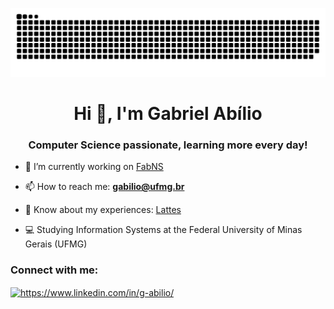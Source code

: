 ![Snake animation](https://github.com/g-abilio/g-abilio/blob/output/github-contribution-grid-snake-dark.svg)

<h1 align="center">Hi 👋, I'm Gabriel Abílio</h1>
<h3 align="center">Computer Science passionate, learning more every day!</h3>

- 🌱 I’m currently working on [FabNS](https://www.fabns.com.br)

- 📫 How to reach me: **gabilio@ufmg.br**

- 📄 Know about my experiences: [Lattes](http://lattes.cnpq.br/4436484713233983)

- 💻 Studying Information Systems at the Federal University of Minas Gerais (UFMG) 

<h3 align="left">Connect with me:</h3>
<p align="left">
<a href="https://www.linkedin.com/in/g-abilio/" target="blank"><img align="center" src="https://raw.githubusercontent.com/rahuldkjain/github-profile-readme-generator/master/src/images/icons/Social/linked-in-alt.svg" alt="https://www.linkedin.com/in/g-abilio/" height="30" width="40" /></a>
</p>


